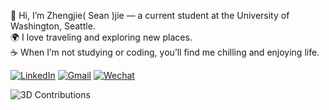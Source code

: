 👋 Hi, I’m Zhengjie( Sean )jie — a current student at the University of Washington, Seattle. \
🌍 I love traveling and exploring new places. \
☕ When I’m not studying or coding, you’ll find me chilling and enjoying life.


<!--
**Seanjie250/Seanjie250** is a ✨ _special_ ✨ repository because its `README.md` (this file) appears on your GitHub profile.

Here are some ideas to get you started:

- 🔭 I’m currently working on ...
- 🌱 I’m currently learning ...
- 👯 I’m looking to collaborate on ...
- 🤔 I’m looking for help with ...
- 💬 Ask me about ...
- 📫 How to reach me: ...
- 😄 Pronouns: ...
- ⚡ Fun fact: ...
-->

[![LinkedIn](https://img.shields.io/badge/LinkedIn-blue?logo=linkedin)]([https://linkedin.com/in/zhengjiesun](https://www.linkedin.com/in/zhengjie-sun-669992318/))
[![Gmail](https://img.shields.io/badge/Gmail-red?logo=gmail)](mailto:zhengjie1sun@gmail.com)
[![Wechat](https://img.shields.io/badge/Wechat-09B83E?logo=wechat)](mailto:zhengjie1sun@gmail.com)

![3D Contributions](./profile-3d-contrib/profile-night.svg)


